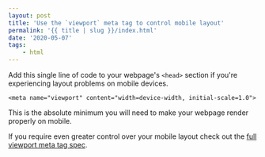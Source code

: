 ```yaml
---
layout: post
title: 'Use the `viewport` meta tag to control mobile layout'
permalink: '{{ title | slug }}/index.html'
date: '2020-05-07'
tags:
    - html
---
```


Add this single line of code to your webpage's `<head>` section if you're experiencing layout problems on mobile devices.

```markup
<meta name="viewport" content="width=device-width, initial-scale=1.0">
```

This is the absolute minimum you will need to make your webpage render properly on mobile.

If you require even greater control over your mobile layout check out the [full viewport meta tag spec](https://developer.mozilla.org/en-US/docs/Mozilla/Mobile/Viewport_meta_tag).
